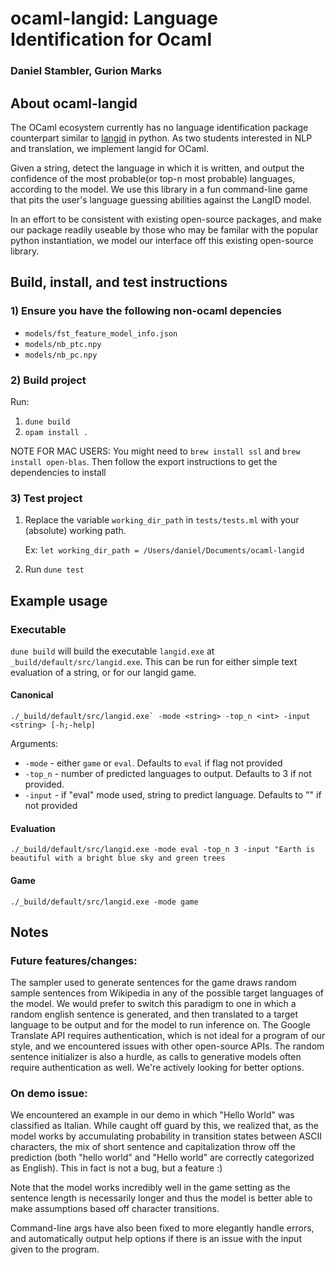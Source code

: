 # ocaml-langid: Language Identification for Ocaml

### Daniel Stambler, Gurion Marks

## About ocaml-langid

The OCaml ecosystem currently has no language identification package counterpart similar to [langid](https://github.com/saffsd/langid.py) in python. As two students interested in NLP and translation, we implement langid for OCaml. 

Given a string, detect the language in which it is written, and output the confidence of the most probable(or top-n most probable) languages, according to the model. 
We use this library in a fun command-line game that pits the user's language guessing abilities against the LangID model.

In an effort to be consistent with existing open-source packages, and make our package readily useable by those who may be familar with the popular python instantiation, we model our interface off this existing open-source library.

## Build, install, and test instructions

### 1) Ensure you have the following non-ocaml depencies
* `models/fst_feature_model_info.json`
* `models/nb_ptc.npy`
* `models/nb_pc.npy`

### 2) Build project
Run:
1) `dune build`
2) `opam install .`

NOTE FOR MAC USERS: You might need to `brew install ssl` and `brew install open-blas`. Then follow the export instructions to get the dependencies to install

### 3) Test project
1) Replace the variable `working_dir_path` in `tests/tests.ml` with your (absolute) working path.

    Ex: `let working_dir_path = /Users/daniel/Documents/ocaml-langid`

2) Run `dune test`

## Example usage
### Executable
`dune build` will build the executable `langid.exe` at `_build/default/src/langid.exe`. This can be run for either simple text evaluation of a string, or for our langid game.

#### Canonical
```./_build/default/src/langid.exe` -mode <string> -top_n <int> -input <string> [-h;-help]```

Arguments:
* `-mode` - either `game` or `eval`. Defaults to `eval` if flag not provided
* `-top_n` - number of predicted languages to output. Defaults to 3 if not provided.
* `-input` - if "eval" mode used, string to predict language. Defaults to "" if not provided

#### Evaluation
```./_build/default/src/langid.exe -mode eval -top_n 3 -input "Earth is beautiful with a bright blue sky and green trees```

#### Game
```./_build/default/src/langid.exe -mode game```

## Notes

### Future features/changes:
The sampler used to generate sentences for the game draws random sample sentences from Wikipedia in any of the possible target languages of the model. We would prefer to switch this paradigm to one in which a random english sentence is generated, and then translated to a target language to be output and for the model to run inference on. The Google Translate API requires authentication, which is not ideal for a program of our style, and we encountered issues with other open-source APIs. The random sentence initializer is also a hurdle, as calls to generative models often require authentication as well. We're actively looking for better options.

### On demo issue:
We encountered an example in our demo in which "Hello World" was classified as Italian. While caught off guard by this, we realized that, as the model works by accumulating probability in transition states between ASCII characters, the mix of short sentence and capitalization throw off the prediction (both "hello world" and "Hello world" are correctly categorized as English). This in fact is not a bug, but a feature :)

Note that the model works incredibly well in the game setting as the sentence length is necessarily longer and thus the model is better able to make assumptions based off character transitions.

Command-line args have also been fixed to more elegantly handle errors, and automatically output help options if there is an issue with the input given to the program.